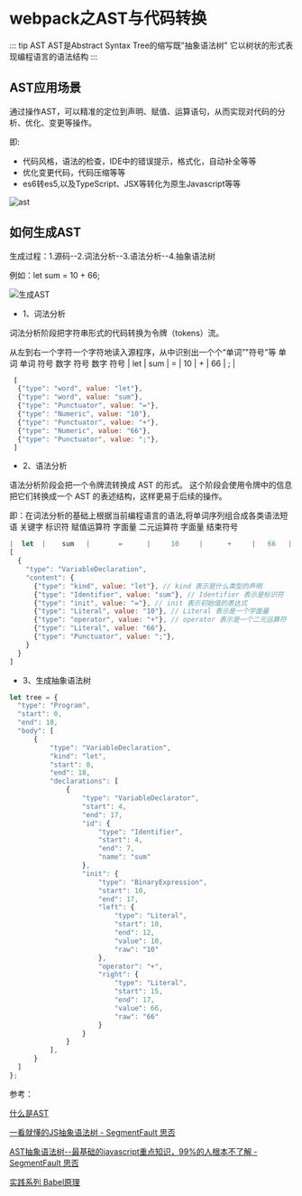 # webpack之AST与代码转换

::: tip AST
AST是Abstract Syntax Tree的缩写既"抽象语法树"
它以树状的形式表现编程语言的语法结构
:::

## AST应用场景

通过操作AST，可以精准的定位到声明、赋值、运算语句，从而实现对代码的分析、优化、变更等操作。

即:

* 代码风格，语法的检查，IDE中的错误提示，格式化，自动补全等等
* 优化变更代码，代码压缩等等
* es6转es5,以及TypeScript、JSX等转化为原生Javascript等等

![ast](/blog/images/webpack/ast1.jpg)

## 如何生成AST

生成过程：1.源码--2.词法分析--3.语法分析--4.抽象语法树

例如：let sum = 10 + 66;

![生成AST](/blog/images/webpack/ast2.jpg)

* 1、词法分析

词法分析阶段把字符串形式的代码转换为令牌（tokens）流。

从左到右一个字符一个字符地读入源程序，从中识别出一个个“单词”"符号"等
单词 单词 符号 数字 符号 数字 符号
| let | sum | = | 10 | + | 66 | ; |

```js
 [
  {"type": "word", value: "let"},
  {"type": "word", value: "sum"},
  {"type": "Punctuator", value: "="},
  {"type": "Numeric", value: "10"},
  {"type": "Punctuator", value: "+"},
  {"type": "Numeric", value: "66"},
  {"type": "Punctuator", value: ";"},
 ]
```

* 2、语法分析

语法分析阶段会把一个令牌流转换成 AST 的形式。 这个阶段会使用令牌中的信息把它们转换成一个 AST 的表述结构，这样更易于后续的操作。

即：在词法分析的基础上根据当前编程语言的语法,将单词序列组合成各类语法短语
关键字 标识符 赋值运算符 字面量 二元运算符 字面量 结束符号

```js
|  let  |    sum   |       =      |     10     |      +     |   66   |     ;   |
[
  {
    "type": "VariableDeclaration",
    "content": {
      {"type": "kind", value: "let"}, // kind 表示是什么类型的声明
      {"type": "Identifier", value: "sum"}, // Identifier 表示是标识符
      {"type": "init", value: "="}, // init 表示初始值的表达式
      {"type": "Literal", value: "10"}, // Literal 表示是一个字面量
      {"type": "operator", value: "+"}, // operator 表示是一个二元运算符
      {"type": "Literal", value: "66"},
      {"type": "Punctuator", value: ";"},
    }
  }
]
```

* 3、生成抽象语法树

```js
let tree = {
  "type": "Program",
  "start": 0,
  "end": 18,
  "body": [
      {
          "type": "VariableDeclaration",
          "kind": "let",
          "start": 0,
          "end": 18,
          "declarations": [
              {
                  "type": "VariableDeclarator",
                  "start": 4,
                  "end": 17,
                  "id": {
                      "type": "Identifier",
                      "start": 4,
                      "end": 7,
                      "name": "sum"
                  },
                  "init": {
                      "type": "BinaryExpression",
                      "start": 10,
                      "end": 17,
                      "left": {
                          "type": "Literal",
                          "start": 10,
                          "end": 12,
                          "value": 10,
                          "raw": "10"
                      },
                      "operator": "+",
                      "right": {
                          "type": "Literal",
                          "start": 15,
                          "end": 17,
                          "value": 66,
                          "raw": "66"
                      }
                  }
              }
          ],
      }
  ]
};
```

参考：

[](https://zhuanlan.zhihu.com/p/361683562)

[什么是AST](https://segmentfault.com/a/1190000016231512)

[一看就懂的JS抽象语法树 - SegmentFault 思否](https://segmentfault.com/a/1190000012943992)

[AST抽象语法树--最基础的javascript重点知识，99%的人根本不了解 - SegmentFault 思否](https://segmentfault.com/a/1190000016231512)

[实践系列 Babel原理](https://juejin.cn/post/6844903760603398151#comment)
